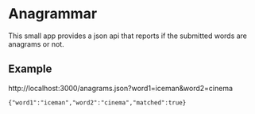 # Anagrammar

This small app provides a json api that reports if the submitted words are anagrams or not.

## Example

http://localhost:3000/anagrams.json?word1=iceman&word2=cinema

    {"word1":"iceman","word2":"cinema","matched":true}

